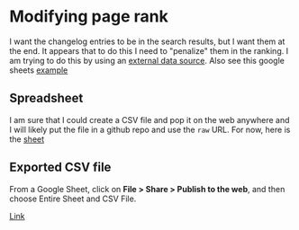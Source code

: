 # Modifying page rank

I want the changelog entries to be in the search results, but I want them
at the end.  It appears that to do this I need to "penalize" them in the
ranking. I am trying to do this by using an [external data source](https://www.algolia.com/doc/tools/crawler/guides/enriching-extraction-with-external-data/).  Also see this google sheets [example](https://www.algolia.com/doc/tools/crawler/guides/enriching-extraction-with-external-data/how-to/expose-google-spreadsheet-as-csv/) 

## Spreadsheet

I am sure that I could create a CSV file and pop it on the web anywhere
and I will likely put the file in a github repo and use the `raw` URL.
For now, here is the [sheet](https://docs.google.com/spreadsheets/d/1LlJzci7pQj_KznVHZxPSQH3MP2VbnmKmMzmW7UNGS1A/edit#gid=0)

## Exported CSV file

From a Google Sheet, click on **File > Share > Publish to the web**, and
then choose Entire Sheet and CSV File.

[Link](https://docs.google.com/spreadsheets/d/e/2PACX-1vR99H4sqDgr_G1MmAnrc_LCy341f18MApzu3yKhcrZDvr9UqlDOEaBhR1iXx8uXIBFFTRuGP8fRF4XG/pub?output=csv)
